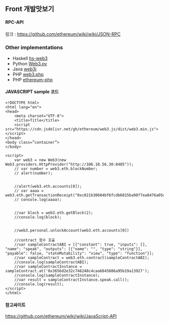 ## Front 개발맛보기


#### RPC-API
링크 : https://github.com/ethereum/wiki/wiki/JSON-RPC


### Other implementations
 - Haskell [hs-web3](https://github.com/airalab/hs-web3)
 - Python [Web3.py](https://github.com/ethereum/web3.py)
 - Java [web3j](https://github.com/web3j/web3j)
 - PHP [web3.php](https://github.com/sc0Vu/web3.php)
 - PHP [ethereum-php](https://github.com/digitaldonkey/ethereum-php)
 
#### JAVASCRIPT sample 코드
```
<!DOCTYPE html>
<html lang="en">
<head>
    <meta charset="UTF-8">
    <title>Title</title>
    <script src="https://cdn.jsdelivr.net/gh/ethereum/web3.js/dist/web3.min.js"></script>
</head>
<body class=”container”>
</body>

<script>
    var web3 = new Web3(new Web3.providers.HttpProvider("http://106.10.56.30:8485"));
    // var number = web3.eth.blockNumber;
    // alert(number);


    //alert(web3.eth.accounts[0]);
    // var aaaa = web3.eth.getTransactionReceipt("0xc021b30604bf6fcdb6815ba98f7ea8476a05df55e53e8595a9b7c649d97add0d");
    // console.log(aaaa);


    //var block = web3.eth.getBlock(2);
    //console.log(block);


    //web3.personal.unlockAccount(web3.eth.accounts[0])
                                                     
    //contract 함수 호출
    //var sampleContractABI = [{"constant": true, "inputs": [], "name": "speak", "outputs": [{"name": "", "type": "string"}], "payable": false, "stateMutability": "view", "type": "function"}];
    //var sampleContract = web3.eth.contract(sampleContractABI);
    //console.log(sampleContractABI);
    //var sampleContractInstance = sampleContract.at('0x3656d2e32c746248c4caa6845086a95b19a13927');
    //console.log(sampleContractInstance);
    //var result = sampleContractInstance.speak.call();
    //console.log(result);
</script>
</html>
```

#### 참고싸이트
https://github.com/ethereum/wiki/wiki/JavaScript-API  

